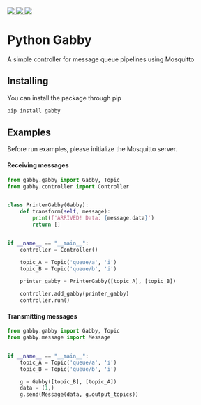 
<a href="https://codeclimate.com/github/luanguimaraesla/gabby/maintainability">
    <img src="https://api.codeclimate.com/v1/badges/dc94cbf3854b542d3862/maintainability" />
</a>
<a href="https://travis-ci.org/luanguimaraesla/gabby">
 <img src="https://travis-ci.org/luanguimaraesla/gabby.svg?branch=master" />
</a>
<a href="https://badge.fury.io/py/gabby">
  <img src="https://badge.fury.io/py/gabby.svg" />
</a>


# Python Gabby

A simple controller for message queue pipelines using Mosquitto

## Installing

You can install the package through pip

```bash
pip install gabby
```

## Examples

Before run examples, please initialize the Mosquitto server.

#### Receiving messages

```python
from gabby.gabby import Gabby, Topic
from gabby.controller import Controller


class PrinterGabby(Gabby):
    def transform(self, message):
        print(f'ARRIVED! Data: {message.data}')
        return []


if __name__ == "__main__":
    controller = Controller()

    topic_A = Topic('queue/a', 'i')
    topic_B = Topic('queue/b', 'i')

    printer_gabby = PrinterGabby([topic_A], [topic_B])

    controller.add_gabby(printer_gabby)
    controller.run()
```

#### Transmitting messages

```python
from gabby.gabby import Gabby, Topic
from gabby.message import Message


if __name__ == "__main__":
    topic_A = Topic('queue/a', 'i')
    topic_B = Topic('queue/b', 'i')

    g = Gabby([topic_B], [topic_A])
    data = (1,)
    g.send(Message(data, g.output_topics))

```
